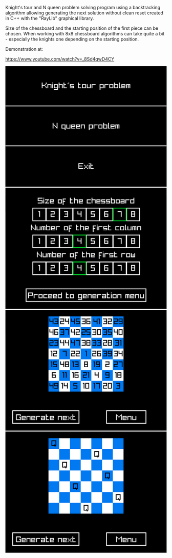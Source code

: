 Knight's tour and N queen problem solving program using a backtracking algorithm allowing generating the next solution without clean reset created in C++ with the "RayLib" graphical library.

Size of the chessboard and the starting position of the first piece can be chosen. When working with 8x8 chessboard algorithms can take quite a bit - especially the knights one depending on the starting position.

Demonstration at:

https://www.youtube.com/watch?v=_8Sd4qwD4CY

![MainMenu](https://github.com/SzyZub/ChessProblems/blob/master/ScreenShots/MainMenu.png)
![SubMenu](https://github.com/SzyZub/ChessProblems/blob/master/ScreenShots/SubMenu.png)
![KnightAnswer](https://github.com/SzyZub/ChessProblems/blob/master/ScreenShots/KnightAnswer.png)
![QueenAnswer](https://github.com/SzyZub/ChessProblems/blob/master/ScreenShots/QueenAnswer.png)
